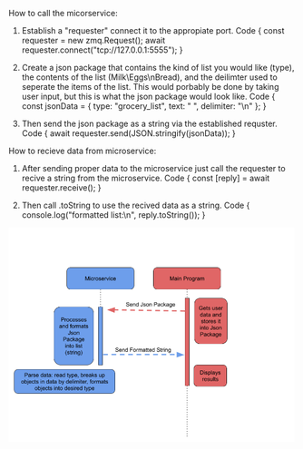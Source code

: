 How to call the micorservice: 
1. Establish a "requester" connect it to the appropiate port.
    Code {
        const requester = new zmq.Request();
        await requester.connect("tcp://127.0.0.1:5555");
        }

2. Create a json package that contains the kind of list you would like (type), the contents of the list (Milk\Eggs\nBread), and the deilimter used to
   seperate the items of the list. This would porbably be done by taking user input, but this is what the json package would look like.
   Code {
        const jsonData = { type: "grocery_list", text: " ", delimiter: "\n" };
        }

3. Then send the json package as a string via the established requster.
    Code {
        await requester.send(JSON.stringify(jsonData));
        }

How to recieve data from microservice:
1. After sending proper data to the microservice just call the requester to recive a string from the microservice.
    Code {
        const [reply] = await requester.receive();
        }

2. Then call .toString to use the recived data as a string.
    Code {
        console.log("formatted list:\n", reply.toString());
        }

![Alt text](UMLDiagram.png)